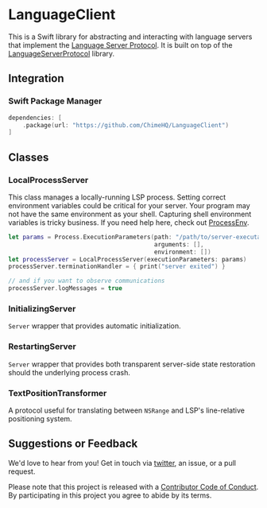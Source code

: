 # LanguageClient

This is a Swift library for abstracting and interacting with language servers that implement the [Language Server Protocol](https://microsoft.github.io/language-server-protocol/). It is built on top of the [LanguageServerProtocol](https://github.com/ChimeHQ/LanguageServerProtocol) library.

## Integration

### Swift Package Manager

```swift
dependencies: [
    .package(url: "https://github.com/ChimeHQ/LanguageClient")
]
```

## Classes

### LocalProcessServer

This class manages a locally-running LSP process. Setting correct environment variables could be critical for your server. Your program may not have the same environment as your shell. Capturing shell environment variables is tricky business. If you need help here, check out [ProcessEnv](https://github.com/chimehq/processenv).

```swift
let params = Process.ExecutionParameters(path: "/path/to/server-executable",
                                         arguments: [],
                                         environment: [])
let processServer = LocalProcessServer(executionParameters: params)
processServer.terminationHandler = { print("server exited") }

// and if you want to observe communications
processServer.logMessages = true
```

### InitializingServer

`Server` wrapper that provides automatic initialization.

### RestartingServer

`Server` wrapper that provides both transparent server-side state restoration should the underlying process crash.

### TextPositionTransformer

A protocol useful for translating between `NSRange` and LSP's line-relative positioning system.

## Suggestions or Feedback

We'd love to hear from you! Get in touch via [twitter](https://twitter.com/chimehq), an issue, or a pull request.

Please note that this project is released with a [Contributor Code of Conduct](CODE_OF_CONDUCT.md). By participating in this project you agree to abide by its terms.

